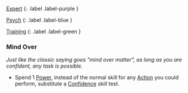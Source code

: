 [Expert](Game/Advancement-List?Expert=true)
{: .label .label-purple }

[Psych](Game/Psych)
{: .label .label-blue }

[Training](Game/Advancement-List?Training=true)
{: .label .label-green }

### Mind Over

_Just like the classic saying goes "mind over matter", as long as you are confident, any task is possible._

- Spend 1 [Power](Game/Core/Blocks/Power), instead of the normal skill for any [Action](Game/Core/Terminology#Action) you could perform, substitute a [Confidence](Game/Core/Communication#Confidence) skill test.
